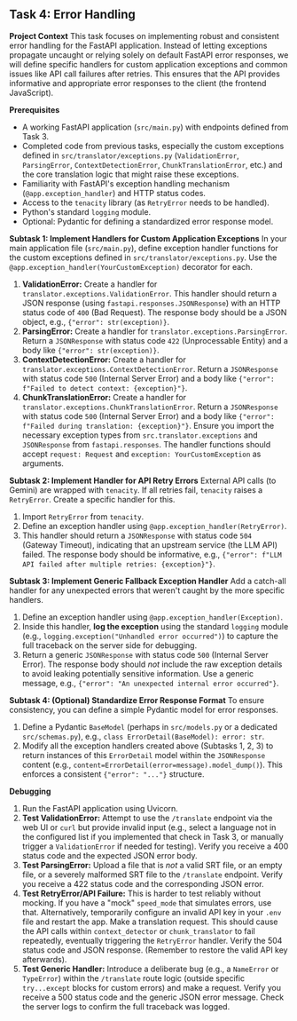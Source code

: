 ## Task 4: Error Handling

**Project Context**
This task focuses on implementing robust and consistent error handling for the FastAPI application. Instead of letting exceptions propagate uncaught or relying solely on default FastAPI error responses, we will define specific handlers for custom application exceptions and common issues like API call failures after retries. This ensures that the API provides informative and appropriate error responses to the client (the frontend JavaScript).

**Prerequisites**
*   A working FastAPI application (`src/main.py`) with endpoints defined from Task 3.
*   Completed code from previous tasks, especially the custom exceptions defined in `src/translator/exceptions.py` (`ValidationError`, `ParsingError`, `ContextDetectionError`, `ChunkTranslationError`, etc.) and the core translation logic that might raise these exceptions.
*   Familiarity with FastAPI's exception handling mechanism (`@app.exception_handler`) and HTTP status codes.
*   Access to the `tenacity` library (as `RetryError` needs to be handled).
*   Python's standard `logging` module.
*   Optional: Pydantic for defining a standardized error response model.

**Subtask 1: Implement Handlers for Custom Application Exceptions**
In your main application file (`src/main.py`), define exception handler functions for the custom exceptions defined in `src/translator/exceptions.py`. Use the `@app.exception_handler(YourCustomException)` decorator for each.
1.  **ValidationError:** Create a handler for `translator.exceptions.ValidationError`. This handler should return a JSON response (using `fastapi.responses.JSONResponse`) with an HTTP status code of `400` (Bad Request). The response body should be a JSON object, e.g., `{"error": str(exception)}`.
2.  **ParsingError:** Create a handler for `translator.exceptions.ParsingError`. Return a `JSONResponse` with status code `422` (Unprocessable Entity) and a body like `{"error": str(exception)}`.
3.  **ContextDetectionError:** Create a handler for `translator.exceptions.ContextDetectionError`. Return a `JSONResponse` with status code `500` (Internal Server Error) and a body like `{"error": f"Failed to detect context: {exception}"}`.
4.  **ChunkTranslationError:** Create a handler for `translator.exceptions.ChunkTranslationError`. Return a `JSONResponse` with status code `500` (Internal Server Error) and a body like `{"error": f"Failed during translation: {exception}"}`.
Ensure you import the necessary exception types from `src.translator.exceptions` and `JSONResponse` from `fastapi.responses`. The handler functions should accept `request: Request` and `exception: YourCustomException` as arguments.

**Subtask 2: Implement Handler for API Retry Errors**
External API calls (to Gemini) are wrapped with `tenacity`. If all retries fail, `tenacity` raises a `RetryError`. Create a specific handler for this.
1.  Import `RetryError` from `tenacity`.
2.  Define an exception handler using `@app.exception_handler(RetryError)`.
3.  This handler should return a `JSONResponse` with status code `504` (Gateway Timeout), indicating that an upstream service (the LLM API) failed. The response body should be informative, e.g., `{"error": f"LLM API failed after multiple retries: {exception}"}`.

**Subtask 3: Implement Generic Fallback Exception Handler**
Add a catch-all handler for any unexpected errors that weren't caught by the more specific handlers.
1.  Define an exception handler using `@app.exception_handler(Exception)`.
2.  Inside this handler, **log the exception** using the standard `logging` module (e.g., `logging.exception("Unhandled error occurred")`) to capture the full traceback on the server side for debugging.
3.  Return a generic `JSONResponse` with status code `500` (Internal Server Error). The response body should *not* include the raw exception details to avoid leaking potentially sensitive information. Use a generic message, e.g., `{"error": "An unexpected internal error occurred"}`.

**Subtask 4: (Optional) Standardize Error Response Format**
To ensure consistency, you can define a simple Pydantic model for error responses.
1.  Define a Pydantic `BaseModel` (perhaps in `src/models.py` or a dedicated `src/schemas.py`), e.g., `class ErrorDetail(BaseModel): error: str`.
2.  Modify all the exception handlers created above (Subtasks 1, 2, 3) to return instances of this `ErrorDetail` model within the `JSONResponse` content (e.g., `content=ErrorDetail(error=message).model_dump()`). This enforces a consistent `{"error": "..."}` structure.

**Debugging**
1.  Run the FastAPI application using Uvicorn.
2.  **Test ValidationError:** Attempt to use the `/translate` endpoint via the web UI or `curl` but provide invalid input (e.g., select a language not in the configured list if you implemented that check in Task 3, or manually trigger a `ValidationError` if needed for testing). Verify you receive a 400 status code and the expected JSON error body.
3.  **Test ParsingError:** Upload a file that is *not* a valid SRT file, or an empty file, or a severely malformed SRT file to the `/translate` endpoint. Verify you receive a 422 status code and the corresponding JSON error.
4.  **Test RetryError/API Failure:** This is harder to test reliably without mocking. If you have a "mock" `speed_mode` that simulates errors, use that. Alternatively, temporarily configure an invalid API key in your `.env` file and restart the app. Make a translation request. This should cause the API calls within `context_detector` or `chunk_translator` to fail repeatedly, eventually triggering the `RetryError` handler. Verify the 504 status code and JSON response. (Remember to restore the valid API key afterwards).
5.  **Test Generic Handler:** Introduce a deliberate bug (e.g., a `NameError` or `TypeError`) within the `/translate` route logic (outside specific `try...except` blocks for custom errors) and make a request. Verify you receive a 500 status code and the generic JSON error message. Check the server logs to confirm the full traceback was logged.
